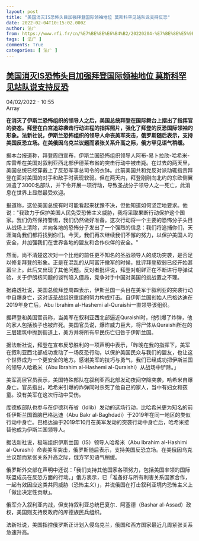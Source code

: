 ```yaml
---
layout: post
title: "美国消灭IS恐怖头目加强拜登国际领袖地位 莫斯科罕见站队说支持反恐"
date: 2022-02-04T10:15:02.000Z
author: 法广
from: https://www.rfi.fr/cn/%E7%BE%8E%E6%B4%B2/20220204-%E7%BE%8E%E5%9B%BD%E6%B6%88%E7%81%ADis%E6%81%90%E6%80%96%E5%A4%B4%E7%9B%AE%E5%8A%A0%E5%BC%BA%E6%8B%9C%E7%99%BB%E5%9B%BD%E9%99%85%E9%A2%86%E8%A2%96%E5%9C%B0%E4%BD%8D-%E8%8E%AB%E6%96%AF%E7%A7%91%E7%BD%95%E8%A7%81%E7%AB%99%E9%98%9F%E8%AF%B4%E6%94%AF%E6%8C%81%E5%8F%8D%E6%81%90
tags: [ 法广 ]
comments: True
categories: [ 法广 ]
---
```

<!--1643969702000-->
[美国消灭IS恐怖头目加强拜登国际领袖地位 莫斯科罕见站队说支持反恐](https://www.rfi.fr/cn/%E7%BE%8E%E6%B4%B2/20220204-%E7%BE%8E%E5%9B%BD%E6%B6%88%E7%81%ADis%E6%81%90%E6%80%96%E5%A4%B4%E7%9B%AE%E5%8A%A0%E5%BC%BA%E6%8B%9C%E7%99%BB%E5%9B%BD%E9%99%85%E9%A2%86%E8%A2%96%E5%9C%B0%E4%BD%8D-%E8%8E%AB%E6%96%AF%E7%A7%91%E7%BD%95%E8%A7%81%E7%AB%99%E9%98%9F%E8%AF%B4%E6%94%AF%E6%8C%81%E5%8F%8D%E6%81%90)
------

<div>
<div>04/02/2022 - 10:55</div>Array<p><strong>                    在消灭了伊斯兰恐怖组织的领导人之后，美国总统拜登在国际舞台上摆出了指挥官的姿态。拜登在白宫追踪袭击行动进程的指挥照片，强化了拜登的反恐国际领袖的形象。法新社说，伊斯兰恐怖组织的领导人命丧美军突击，俄罗斯随后表示，支持美国反恐立场。在美俄因乌克兰议题而紧张关系升高之际，俄方罕见语气稍缓。                </strong></p><div >                    <p>据本台报道称，拜登周四宣布，伊斯兰国恐怖组织领导人阿布-易卜拉欣-哈希米-库雷希在美国对叙利亚西北部伊德莱布省的突击行动中被击毙。在过去的两天里，美国总统已经穿戴上了反恐军事总司令的衣钵。此前美国共和党反对派动辄指责拜登在面对美国的对手和敌手时表现软弱。但在两天内，拜登刚刚向北约的东欧侧翼派遣了3000名部队，并下令开展一项行动，导致圣战分子领导人之一死亡，此消息在世界上显然最受欢迎。</p><p>报道称，这位美国总统有时可能看起来犹豫不决，但他知道如何坚定地要求。他说："我致力于保护美国人民免受恐怖主义威胁，我将采取果断行动保护这个国家。我们仍然保持警惕，我们仍然做好准备。这次行动将一个主要的恐怖分子头目从战场上清除，并向各地的恐怖分子发出了一个强烈的信息：我们将追捕你们，天涯海角我们都将找到你们。今天，我们再次继续我们不懈的努力，以保护美国人的安全，并加强我们在世界各地的盟友和合作伙伴的安全。"</p><p>然而，尚不清楚这次对一个比他的前任更不知名的圣战领导人的成功突袭，是否足以修复拜登的形象。正是在混乱的从阿富汗撤军的时候，批评拜登软弱已经开始甚嚣尘上。此后又出现了其他问题。反对者批评说，拜登对朝鲜正在不断进行导弹试验，关于伊朗核问题的谈判陷入僵局，竞争对手中国对美国的挑战置之不理。</p><p>据路透社说，美国总统拜登周四表示，伊斯兰国一头目在美军于叙利亚的突袭行动中自爆身亡，这对该圣战组织重组的努力构成打击。自伊斯兰国创始人巴格达迪在2019年身亡后，Abu Ibrahim al-Hashemi al-Quraishi一直领导该组织。</p><p>据拜登和美国官员称，当美军在叙利亚西北部逼近Quraishi时，他引爆了炸弹，他的家人包括孩子也被炸死。美国官员说，爆炸威力巨大，将尸体从Quraishi所在的三层建筑中抛到街道上，美方并将所有平民伤亡归咎于伊斯兰国。</p><p>据法新社说，拜登在宣布反恐胜利的一项声明中表示，「昨晚在我的指挥下，美军在叙利亚西北部成功发动了一场反恐行动，以保护美国民众与我们的盟友，也让这个世界成为一个更安全的地方。感谢美军的技巧与勇气，我们已经成功把伊斯兰国的领导人哈希米（Abu Ibrahim al-Hashemi al-Quraishi）从战场中铲除。」</p><p>美军高层官员表示，美国特殊部队在叙利亚西北部发动夜间空降突袭，哈希米自爆身亡。官员指出，哈希米引爆的炸弹同时杀死了他自己的家人，当中有妇女和孩童。没有美军在这次行动中受伤。</p><p>库德族部队也参与在伊德利布省（Idlib）发动的这场行动，比哈希米更为知名的前任伊斯兰国首脑巴格达迪（Abu Bakr al-Baghdadi）于2019年在同一地区的类似行动中身亡。巴格达迪于2019年10月在美军发动的突袭行动中身亡后，哈希米接替他成为伊斯兰国领导人。</p><p>据法新社说，极端组织伊斯兰国（IS）领导人哈希米（Abu Ibrahim al-Hashimi al-Qurashi）命丧美军突击，俄罗斯随后表示，支持美国反恐立场。在美俄因乌克兰议题而紧张关系升高之际，俄方罕见语气稍缓。</p><p>俄罗斯外交部在声明中还说：「我们支持其他国家各项努力，包括美国率领的国际联盟成员在反恐方面的行动。」俄方表示，已「准备好与所有利害关系国家合作，一起有效因应这类共同威胁（恐怖主义）」，并说俄国在打击叙利亚境内恐怖主义上「做出决定性贡献」。</p><p>俄军介入叙利亚内战，但支持叙利亚总统巴夏尔．阿塞德（Bashar al-Assad）政权，美国则支持反政府的库德族民兵组织。</p><p>法新社说，美国指控俄罗斯正计划入侵乌克兰，俄国和西方国家最近几周紧张关系急速升高。</p>                                            <div data-selfpromo-newsletter>    </div>    <div data-selfpromo-app>    </div>                </div>
</div>

